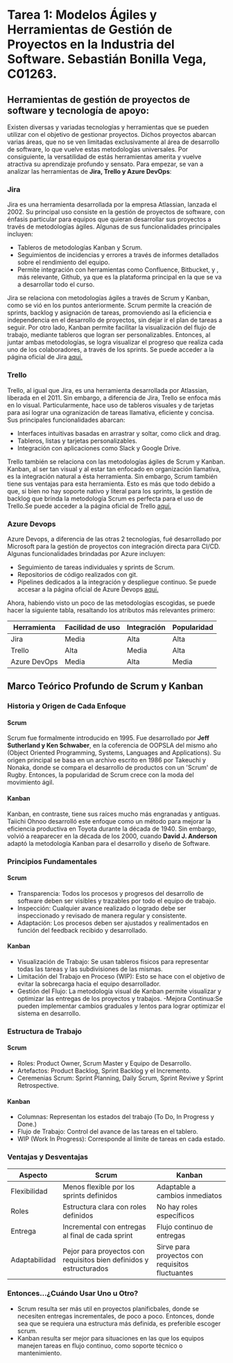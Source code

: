 # Tarea 1: Modelos Ágiles y Herramientas de Gestión de Proyectos en la Industria del Software. Sebastián Bonilla Vega, C01263.
## Herramientas de gestión de proyectos de software y tecnología de apoyo:
Existen diversas y variadas tecnologías y herramientas que se pueden utilizar con el objetivo de gestionar proyectos. Dichos proyectos abarcan varias áreas, que no se ven limitadas exclusivamente al área de desarrollo de software, lo que vuelve estas metodologías universales. Por consiguiente, la versatilidad de estás herramientas amerita y vuelve atractiva su aprendizaje profundo y sensato. Para empezar, se van a analizar las herramientas de **Jira, Trello y Azure DevOps**:

### Jira
Jira es una herramienta desarrollada por la empresa Atlassian, lanzada el 2002. Su principal uso consiste en la gestión de proyectos de software, con énfasis particular para equipos que quieran desarrollar sus proyectos a través de metodologías ágiles. Algunas de sus funcionalidades principales incluyen:
 - Tableros de metodologías Kanban y Scrum.
 - Seguimientos de incidencias y errores a través de informes detallados sobre el rendimiento del equipo.
 - Permite integración con herramientas como Confluence, Bitbucket, y , más relevante, Github, ya que es la plataforma principal en la que se va a desarrollar todo el curso.

Jira se relaciona con metodologías ágiles a través de Scrum y Kanban, como se vió en los puntos anteriormente. Scrum permite la creación de sprints, backlog y asignación de tareas, promoviendo así la eficiencia e independencia en el desarrollo de proyectos, sin dejar ir el plan de tareas a seguir. Por otro lado, Kanban permite facilitar la visualización del flujo de trabajo, mediante tableros que logran ser personalizables. Entonces, al juntar ambas metodologías, se logra visualizar el progreso que realiza cada uno de los colaboradores, a través de los sprints. Se puede acceder a la página oficial de Jira [aquí.](https://www.atlassian.com/software/jira?campaign=18442480203&adgroup=140479881486&targetid=kwd-855725830&matchtype=e&network=g&device=c&device_model=&creative=656562805651&keyword=jira&placement=&target=&ds_eid=700000001558501&ds_e1=GOOGLE&gad_source=1&gclid=CjwKCAjwwLO_BhB2EiwAx2e-34B7j6vK0XZa13Rj52wgB0VfWpg2jBOJh8zZUNwtLBwLTtcev296oxoCOJcQAvD_BwE)

###  Trello
Trello, al igual que Jira, es una herramienta desarrollada por Atlassian, liberada en el 2011. Sin embargo, a diferencia de Jira, Trello se enfoca más en lo visual. Particularmente, hace uso de tableros visuales y de tarjetas para así lograr una ogranización de tareas llamativa, eficiente y concisa. Sus principales funcionalidades abarcan:
- Interfaces intuitivas basadas en arrastrar y soltar, como click and drag.
- Tableros, listas y tarjetas personalizables.
- Integración con aplicaciones como Slack  y Google Drive.

Trello también se relaciona con las metodologías ágiles de Scrum y Kanban. Kanban, al ser tan visual y al estar tan enfocado en organización llamativa, es la integración natural a ésta herramienta. Sin embargo, Scrum también tiene sus ventajas para esta herramienta. Esto es más que todo debido a que, si bien no hay soporte nativo y literal para los sprints, la gestión de backlog que brinda la metodología Scrum es perfecta para el uso de Trello.Se puede acceder a la página oficial de Trello [aquí.](https://trello.com/es)

### Azure Devops
Azure Devops, a diferencia de las otras 2 tecnologías, fué desarrollado por Microsoft para la gestión de proyectos con integración directa para CI/CD. Algunas funcionalidades brindadas por Azure incluyen:
- Seguimiento de tareas individuales y sprints de Scrum.
- Repositorios de código realizados con git.
- Pipelines dedicados a la integración y despliegue continuo.
Se puede accesar a la página oficial de Azure Devops [aquí.](https://azure.microsoft.com/es-es/products/devops)


Ahora, habiendo visto un poco de las metodologías escogidas, se puede hacer la siguiente tabla, resaltando los atributos más relevantes primero:

| Herramienta    | Facilidad de uso | Integración | Popularidad |
|---------------|----------------|------------|-------------|
| Jira         | Media          | Alta       | Alta        |
| Trello       | Alta           | Media      | Alta        |
| Azure DevOps | Media          | Alta       | Media       |

## Marco Teórico Profundo de Scrum y Kanban
### Historia y Origen de Cada Enfoque
#### Scrum
Scrum fue formalmente introducido en 1995. Fue desarrollado por **Jeff Sutherland y Ken Schwaber**, en la coferencia de OOPSLA del mismo año (Object Oriented Programming, Systems, Languages and Applications). Su origen principal se basa en un archivo escrito en 1986 por Takeuchi y Nonaka, donde se compara el desarrollo de productos con un 'Scrum' de Rugby. Entonces, la popularidad de Scrum crece con la moda del movimiento ágil.
#### Kanban
Kanban, en contraste, tiene sus raíces mucho más engranadas y antiguas. Taiichi Ohnoo desarrolló este enfoque como un método para mejorar la eficiencia productiva en Toyota durante la década de 1940. Sin embargo, volvió a reaparecer en la década de los 2000, cuando **David J. Anderson** adaptó la metodología Kanban para el desarrollo y diseño de Software.
### Principios Fundamentales
#### Scrum
- Transparencia: Todos los procesos y progresos del desarrollo de software deben ser visibles y trazables por todo el equipo de trabajo.
- Inspección: Cualquier avance realizado o logrado debe ser inspeccionado y revisado de manera regular y consistente.
- Adaptación: Los procesos deben ser ajustados y realimentados en función del feedback recibido y desarrollado. 
#### Kanban
- Visualización de Trabajo: Se usan tableros fisicos para representar todas las tareas y las subdivisiones de las mismas.
- Limitación del Trabajo en Proceso (WIP): Esto se hace con el objetivo de evitar la sobrecarga hacia el equipo desarrollador.
- Gestión del Flujo: La metodología visual de Kanban permite visualizar y optimizar las entregas de los proyectos y trabajos. 
-Mejora Continua:Se pueden implementar cambios graduales y lentos para lograr optimizar el sistema en desarrollo.
### Estructura de Trabajo
#### Scrum
- Roles: Product Owner, Scrum Master y Equipo de Desarrollo.
- Artefactos: Product Backlog, Sprint Backlog y el Incremento.
- Ceremenias Scrum: Sprint Planning, Daily Scrum, Sprint Reviwe y Sprint Retrospective.
#### Kanban
- Columnas: Representan los estados del trabajo (To Do, In Progress y Done.)
- Flujo de Trabajo: Control del avance de las tareas en el tablero.
- WIP (Work In Progress): Corresponde al límite de tareas en cada estado.
### Ventajas y Desventajas
| Aspecto       | Scrum                                                              | Kanban                                         |
|---------------|--------------------------------------------------------------------|------------------------------------------------|
| Flexibilidad  | Menos flexible por los sprints definidos                           | Adaptable a cambios inmediatos                 | 
| Roles         | Estructura clara con roles definidos                               | No hay roles específicos                       | 
| Entrega       | Incremental con entregas al final de cada sprint                   | Flujo continuo de entregas                     | 
| Adaptabilidad | Pejor para proyectos con requisitos bien definidos y estructurados | Sirve para proyectos con requisitos fluctuantes| 
### Entonces...¿Cuándo Usar Uno u Otro?
- Scrum resulta ser más util en proyectos planificbales, donde se necesiten entregas incrementales, de poco a poco. Entonces, donde sea que se requiera una estructura más definida, es preferible escoger scrum.
- Kanban resulta ser mejor para situaciones en las que los equipos manejen tareas en flujo continuo,  como soporte técnico o mantenimiento.